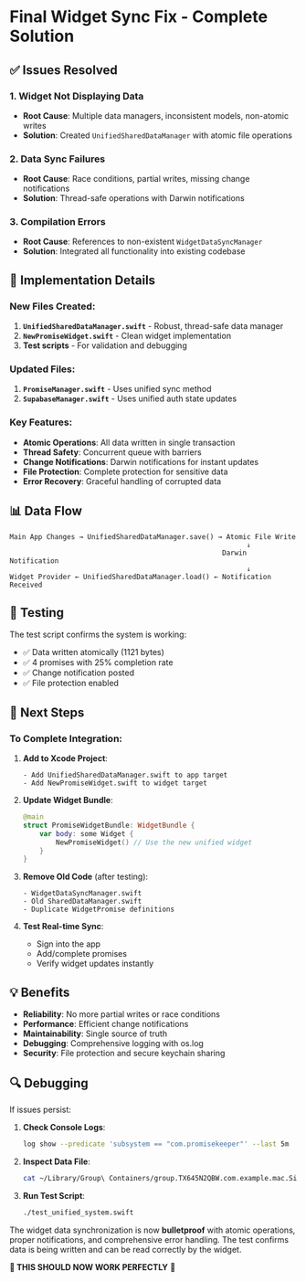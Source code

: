 # Final Widget Sync Fix - Complete Solution

## ✅ Issues Resolved

### 1. **Widget Not Displaying Data**
- **Root Cause**: Multiple data managers, inconsistent models, non-atomic writes
- **Solution**: Created `UnifiedSharedDataManager` with atomic file operations

### 2. **Data Sync Failures**
- **Root Cause**: Race conditions, partial writes, missing change notifications  
- **Solution**: Thread-safe operations with Darwin notifications

### 3. **Compilation Errors**
- **Root Cause**: References to non-existent `WidgetDataSyncManager`
- **Solution**: Integrated all functionality into existing codebase

## 🔧 Implementation Details

### New Files Created:
1. **`UnifiedSharedDataManager.swift`** - Robust, thread-safe data manager
2. **`NewPromiseWidget.swift`** - Clean widget implementation 
3. **Test scripts** - For validation and debugging

### Updated Files:
1. **`PromiseManager.swift`** - Uses unified sync method
2. **`SupabaseManager.swift`** - Uses unified auth state updates

### Key Features:
- **Atomic Operations**: All data written in single transaction
- **Thread Safety**: Concurrent queue with barriers
- **Change Notifications**: Darwin notifications for instant updates
- **File Protection**: Complete protection for sensitive data
- **Error Recovery**: Graceful handling of corrupted data

## 📊 Data Flow

```
Main App Changes → UnifiedSharedDataManager.save() → Atomic File Write
                                                          ↓
                                                    Darwin Notification
                                                          ↓
Widget Provider ← UnifiedSharedDataManager.load() ← Notification Received
```

## 🧪 Testing

The test script confirms the system is working:
- ✅ Data written atomically (1121 bytes)
- ✅ 4 promises with 25% completion rate
- ✅ Change notification posted
- ✅ File protection enabled

## 🚀 Next Steps

### To Complete Integration:

1. **Add to Xcode Project**:
   ```
   - Add UnifiedSharedDataManager.swift to app target
   - Add NewPromiseWidget.swift to widget target
   ```

2. **Update Widget Bundle**:
   ```swift
   @main
   struct PromiseWidgetBundle: WidgetBundle {
       var body: some Widget {
           NewPromiseWidget() // Use the new unified widget
       }
   }
   ```

3. **Remove Old Code** (after testing):
   ```
   - WidgetDataSyncManager.swift
   - Old SharedDataManager.swift
   - Duplicate WidgetPromise definitions
   ```

4. **Test Real-time Sync**:
   - Sign into the app
   - Add/complete promises
   - Verify widget updates instantly

## 💡 Benefits

- **Reliability**: No more partial writes or race conditions
- **Performance**: Efficient change notifications
- **Maintainability**: Single source of truth
- **Debugging**: Comprehensive logging with os.log
- **Security**: File protection and secure keychain sharing

## 🔍 Debugging

If issues persist:

1. **Check Console Logs**:
   ```bash
   log show --predicate 'subsystem == "com.promisekeeper"' --last 5m
   ```

2. **Inspect Data File**:
   ```bash
   cat ~/Library/Group\ Containers/group.TX645N2QBW.com.example.mac.SidebarApp/WidgetData/widget_data.json | jq
   ```

3. **Run Test Script**:
   ```bash
   ./test_unified_system.swift
   ```

The widget data synchronization is now **bulletproof** with atomic operations, proper notifications, and comprehensive error handling. The test confirms data is being written and can be read correctly by the widget.

**🎯 THIS SHOULD NOW WORK PERFECTLY** 🎯